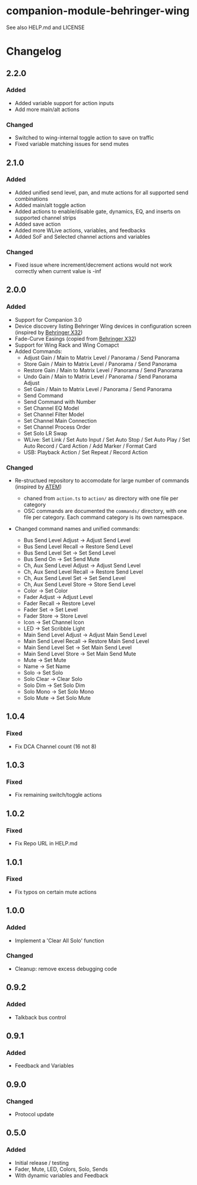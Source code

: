 # companion-module-behringer-wing

See also HELP.md and LICENSE

# Changelog

## 2.2.0

### Added

- Added variable support for action inputs
- Add more main/alt actions

### Changed

- Switched to wing-internal toggle action to save on traffic
- Fixed variable matching issues for send mutes

## 2.1.0

### Added

- Added unified send level, pan, and mute actions for all supported send combinations
- Added main/alt toggle action
- Added actions to enable/disable gate, dynamics, EQ, and inserts on supported channel strips
- Added save action
- Added more WLive actions, variables, and feedbacks
- Added SoF and Selected channel actions and variables

### Changed

- Fixed issue where increment/decrement actions would not work correctly when current value is -inf

## 2.0.0

### Added

- Support for Companion 3.0
- Device discovery listing Behringer Wing devices in configuration screen (inspired by [Behringer X32](https://github.com/bitfocus/companion-module-behringer-x32/tree/master))
- Fade-Curve Easings (copied from [Behringer X32](https://github.com/bitfocus/companion-module-behringer-x32/tree/master))
- Support for Wing Rack and Wing Comapct
- Added Commands:
  - Adjust Gain / Main to Matrix Level / Panorama / Send Panorama
  - Store Gain / Main to Matrix Level / Panorama / Send Panorama
  - Restore Gain / Main to Matrix Level / Panorama / Send Panorama
  - Undo Gain / Main to Matrix Level / Panorama / Send Panorama Adjust
  - Set Gain / Main to Matrix Level / Panorama / Send Panorama
  - Send Command
  - Send Command with Number
  - Set Channel EQ Model
  - Set Channel Filter Model
  - Set Channel Main Connection
  - Set Channel Process Order
  - Set Solo LR Swap
  - WLive: Set Link / Set Auto Input / Set Auto Stop / Set Auto Play / Set Auto Record / Card Action / Add Marker / Format Card
  - USB: Playback Action / Set Repeat / Record Action

### Changed

- Re-structued repository to accomodate for large number of commands (inspired by [ATEM](https://github.com/bitfocus/companion-module-bmd-atem))

  - chaned from `action.ts` to `action/` as directory with one file per category
  - OSC commands are documented the `commands/` directory, with one file per category. Each command category is its own namespace.

- Changed command names and unified commands:
  - Bus Send Level Adjust -> Adjust Send Level
  - Bus Send Level Recall -> Restore Send Level
  - Bus Send Level Set -> Set Send Level
  - Bus Send On -> Set Send Mute
  - Ch, Aux Send Level Adjust -> Adjust Send Level
  - Ch, Aux Send Level Recall -> Restore Send Level
  - Ch, Aux Send Level Set -> Set Send Level
  - Ch, Aux Send Level Store -> Store Send Level
  - Color -> Set Color
  - Fader Adjust -> Adjust Level
  - Fader Recall -> Restore Level
  - Fader Set -> Set Level
  - Fader Store -> Store Level
  - Icon -> Set Channel Icon
  - LED -> Set Scribble Light
  - Main Send Level Adjust -> Adjust Main Send Level
  - Main Send Level Recall -> Restore Main Send Level
  - Main Send Level Set -> Set Main Send Level
  - Main Send Level Store -> Set Main Send Mute
  - Mute -> Set Mute
  - Name -> Set Name
  - Solo -> Set Solo
  - Solo Clear -> Clear Solo
  - Solo Dim -> Set Solo Dim
  - Solo Mono -> Set Solo Mono
  - Solo Mute -> Set Solo Mute

## 1.0.4

### Fixed

- Fix DCA Channel count (16 not 8)

## 1.0.3

### Fixed

- Fix remaining switch/toggle actions

## 1.0.2

### Fixed

- Fix Repo URL in HELP.md

## 1.0.1

### Fixed

- Fix typos on certain mute actions

## 1.0.0

### Added

- Implement a 'Clear All Solo' function

### Changed

- Cleanup: remove excess debugging code

## 0.9.2

### Added

- Talkback bus control

## 0.9.1

### Added

- Feedback and Variables

## 0.9.0

### Changed

- Protocol update

## 0.5.0

### Added

- Initial release / testing
- Fader, Mute, LED, Colors, Solo, Sends
- With dynamic variables and Feedback
